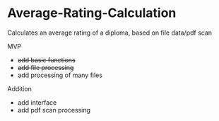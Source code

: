 # Average-Rating-Calculation
Calculates an average rating of a diploma, based on file data/pdf scan

MVP
- ~~add basic functions~~
- ~~add file processing~~
- add processing of many files

Addition
- add interface
- add pdf scan processing
